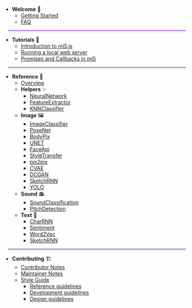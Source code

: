 <style>
.Sidebar__section-divider{
  height:1px; 
  width:95%; 
  border-top:2px solid #A15FFB; 
  display:block; 
  margin:0 auto;
  box-shadow: 1px 1px 4px rgba(0,0,0,0.2);
}
</style>

* **Welcome** 🌈
  * [Getting Started](/)
  * [FAQ](/faq.md)

<div class="Sidebar__section-divider">&nbsp;</div>

* **Tutorials** 🧠
  * [Introduction to ml5.js](/tutorials/hello-ml5.md)
  * [Running a local web server](/tutorials/local-web-server)
  * [Promises and Callbacks in ml5](/tutorials/promises-and-callbacks.md)

<div class="Sidebar__section-divider">&nbsp;</div>

* **Reference** 📝
  * [Overview](/reference/index.md)
  * **Helpers** ✨
    * [NeuralNetwork](/reference/neural-network.md)
    * [FeatureExtractor](/reference/feature-extractor.md)
    * [KNNClassifier](/reference/knn-classifier.md)
  * **Image** 🖼
    * [ImageClassifier](/reference/image-classifier.md)
    * [PoseNet](/reference/posenet.md)
    * [BodyPix](/reference/bodypix.md)
    * [UNET](/reference/unet.md)
    * [FaceApi](/reference/face-api.md)
    * [StyleTransfer](/reference/style-transfer.md)
    * [pix2pix](/reference/pix2pix.md)
    * [CVAE](/reference/cvae.md)
    * [DCGAN](/reference/dcgan.md)
    * [SketchRNN](/reference/sketchrnn.md)
    * [YOLO](/reference/yolo.md)
  * **Sound** 📻
    * [SoundClassification](/reference/sound-classifier.md)
    * [PitchDetection](/reference/pitch-detection.md)
  * **Text** 📕
    * [CharRNN](/reference/charrnn.md)
    * [Sentiment](/reference/sentiment.md)
    * [Word2Vec](/reference/word2vec.md)
    * [SketchRNN](/reference/sketchrnn.md)

<div class="Sidebar__section-divider">&nbsp;</div>

* **Contributing** 🏗 
  * [Contributor Notes]()
  * [Maintainer Notes]()
  * [Style Guide]()
    * [Reference guidelines](/styleguide/reference-guidelines.md)
    * [Development guidelines](/styleguide/development-guidelines.md)
    * [Design guidelines](/styleguide/design-guidelines.md)